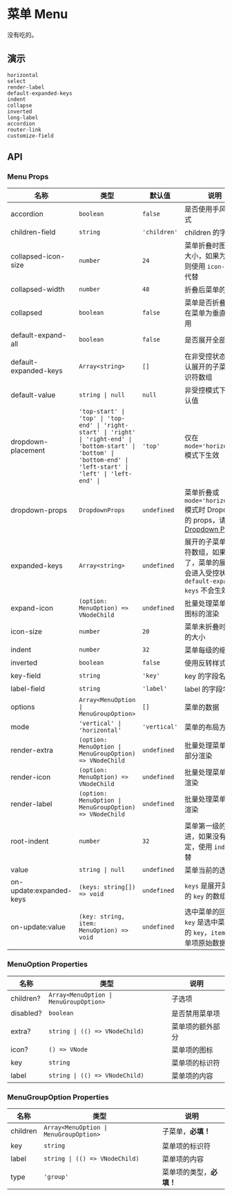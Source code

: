 # 菜单 Menu

没有吃的。

<!--single-column-->

## 演示

```demo
horizontal
select
render-label
default-expanded-keys
indent
collapse
inverted
long-label
accordion
router-link
customize-field
```

## API

### Menu Props

| 名称 | 类型 | 默认值 | 说明 |
| --- | --- | --- | --- |
| accordion | `boolean` | `false` | 是否使用手风琴模式 |
| children-field | `string` | `'children'` | children 的字段名 |
| collapsed-icon-size | `number` | `24` | 菜单折叠时图标的大小，如果为设定则使用 `icon-size` 代替 |
| collapsed-width | `number` | `48` | 折叠后菜单的宽度 |
| collapsed | `boolean` | `false` | 菜单是否折叠，值在菜单为垂直时有用 |
| default-expand-all | `boolean` | `false` | 是否展开全部菜单 |
| default-expanded-keys | `Array<string>` | `[]` | 在非受控状态下默认展开的子菜单标识符数组 |
| default-value | `string \| null` | `null` | 非受控模式下的默认值 |
| dropdown-placement | `'top-start' \| 'top' \| 'top-end' \| 'right-start' \| 'right' \| 'right-end' \| 'bottom-start' \| 'bottom' \| 'bottom-end' \| 'left-start' \| 'left' \| 'left-end' \| ` | `'top'` | 仅在 `mode='horizontal'` 模式下生效 |
| dropdown-props | `DropdownProps` | `undefined` | 菜单折叠或 `mode='horizontal'` 模式时 Dropdown 的 props，请参考 [Dropdown Props](dropdown#Dropdown-Props) |
| expanded-keys | `Array<string>` | `undefined` | 展开的子菜单标识符数组，如果设定了，菜单的展开将会进入受控状态，`default-expanded-keys` 不会生效 |
| expand-icon | `(option: MenuOption) => VNodeChild` | `undefined` | 批量处理菜单展开图标的渲染 |
| icon-size | `number` | `20` | 菜单未折叠时图标的大小 |
| indent | `number` | `32` | 菜单每级的缩进 |
| inverted | `boolean` | `false` | 使用反转样式 |
| key-field | `string` | `'key'` | key 的字段名 |
| label-field | `string` | `'label'` | label 的字段名 |
| options | `Array<MenuOption \| MenuGroupOption>` | `[]` | 菜单的数据 |
| mode | `'vertical' \| 'horizontal'` | `'vertical'` | 菜单的布局方式 |
| render-extra | `(option: MenuOption \| MenuGroupOption) => VNodeChild` | `undefined` | 批量处理菜单额外部分渲染 |
| render-icon | `(option: MenuOption) => VNodeChild` | `undefined` | 批量处理菜单图标渲染 |
| render-label | `(option: MenuOption \| MenuGroupOption) => VNodeChild` | `undefined` | 批量处理菜单标签渲染 |
| root-indent | `number` | `32` | 菜单第一级的缩进，如果没有设定，使用 `indent` 代替 |
| value | `string \| null` | `undefined` | 菜单当前的选中值 |
| on-update:expanded-keys | `(keys: string[]) => void` | `undefined` | `keys` 是展开菜单项的 `key` 的数组 |
| on-update:value | `(key: string, item: MenuOption) => void` | `undefined` | 选中菜单的回调，`key` 是选中菜单项的 `key`，`item` 是菜单项原始数据 |

### MenuOption Properties

| 名称      | 类型                                   | 说明             |
| --------- | -------------------------------------- | ---------------- |
| children? | `Array<MenuOption \| MenuGroupOption>` | 子选项           |
| disabled? | `boolean`                              | 是否禁用菜单项   |
| extra?    | `string \| (() => VNodeChild)`         | 菜单项的额外部分 |
| icon?     | `() => VNode`                          | 菜单项的图标     |
| key       | `string`                               | 菜单项的标识符   |
| label     | `string \| (() => VNodeChild)`         | 菜单项的内容     |

### MenuGroupOption Properties

| 名称     | 类型                                   | 说明                     |
| -------- | -------------------------------------- | ------------------------ |
| children | `Array<MenuOption \| MenuGroupOption>` | 子菜单，**必填！**       |
| key      | `string`                               | 菜单项的标识符           |
| label    | `string \| (() => VNodeChild)`         | 菜单项的内容             |
| type     | `'group'`                              | 菜单项的类型，**必填！** |

